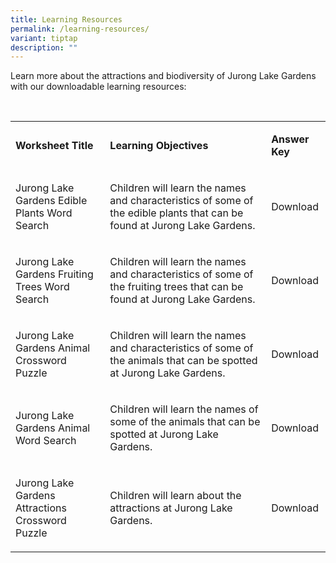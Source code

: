 ```yaml
---
title: Learning Resources
permalink: /learning-resources/
variant: tiptap
description: ""
---
```

<p>Learn more about the attractions and biodiversity of Jurong Lake Gardens
with our downloadable learning resources:</p>
<p>
<br>
</p>
<table style="minWidth: 75px">
<colgroup>
<col>
<col>
<col>
</colgroup>
<tbody>
<tr>
<td rowspan="1" colspan="1">
<p><strong>Worksheet Title</strong>
</p>
</td>
<td rowspan="1" colspan="1">
<p><strong>Learning Objectives</strong>
</p>
</td>
<td rowspan="1" colspan="1">
<p><strong>Answer Key</strong>
</p>
</td>
</tr>
<tr>
<td rowspan="1" colspan="1">
<p>Jurong Lake Gardens Edible Plants Word Search</p>
</td>
<td rowspan="1" colspan="1">
<p>Children will learn the names and characteristics of some of the edible
plants that can be found at Jurong Lake Gardens.</p>
</td>
<td rowspan="1" colspan="1">
<p>Download</p>
</td>
</tr>
<tr>
<td rowspan="1" colspan="1">
<p>Jurong Lake Gardens Fruiting Trees Word Search</p>
</td>
<td rowspan="1" colspan="1">
<p>Children will learn the names and characteristics of some of the fruiting
trees that can be found at Jurong Lake Gardens.</p>
</td>
<td rowspan="1" colspan="1">
<p>Download</p>
</td>
</tr>
<tr>
<td rowspan="1" colspan="1">
<p>Jurong Lake Gardens Animal Crossword Puzzle</p>
</td>
<td rowspan="1" colspan="1">
<p>Children will learn the names and characteristics of some of the animals
that can be spotted at Jurong Lake Gardens.</p>
</td>
<td rowspan="1" colspan="1">
<p>Download</p>
</td>
</tr>
<tr>
<td rowspan="1" colspan="1">
<p>Jurong Lake Gardens Animal Word Search</p>
</td>
<td rowspan="1" colspan="1">
<p>Children will learn the names of some of the animals that can be spotted
at Jurong Lake Gardens.</p>
</td>
<td rowspan="1" colspan="1">
<p>Download</p>
</td>
</tr>
<tr>
<td rowspan="1" colspan="1">
<p>Jurong Lake Gardens Attractions Crossword Puzzle</p>
</td>
<td rowspan="1" colspan="1">
<p>Children will learn about the attractions at Jurong Lake Gardens.</p>
</td>
<td rowspan="1" colspan="1">
<p>Download</p>
</td>
</tr>
</tbody>
</table>
<p></p>